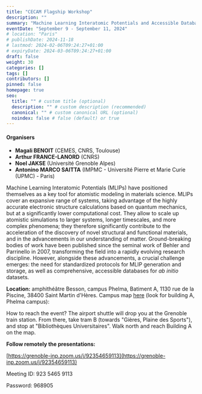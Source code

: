 ```yaml
---
title: "CECAM Flagship Workshop"
description: ""
summary: "Machine Learning Interatomic Potentials and Accessible Databases"
eventDate: "September 9 - September 11, 2024"
# location: "Paris"
# publishDate: 2024-11-18
# lastmod: 2024-02-06T09:24:27+01:00
# expiryDate: 2024-03-06T09:24:27+01:00
draft: false
weight: 30
categories: []
tags: []
contributors: []
pinned: false
homepage: true
seo:
  title: "" # custom title (optional)
  description: "" # custom description (recommended)
  canonical: "" # custom canonical URL (optional)
  noindex: false # false (default) or true
---
```


#### Organisers

- **Magali BENOIT** (CEMES, CNRS, Toulouse)
- **Arthur FRANCE-LANORD** (CNRS)
- **Noel JAKSE** (Université Grenoble Alpes)
- **Antonino MARCO SAITTA** (IMPMC - Université Pierre et Marie Curie (UPMC) - Paris)

Machine Learning Interatomic Potentials (MLIPs) have positioned themselves as a key tool for atomistic modeling in materials science. MLIPs cover an expansive range of systems, taking advantage of the highly accurate electronic structure calculations based on quantum mechanics, but at a significantly lower computational cost. They allow to scale up atomistic simulations to larger systems, longer timescales, and more complex phenomena; they therefore significantly contribute to the acceleration of the discovery of novel structural and functional materials, and in the advancements in our understanding of matter. Ground-breaking bodies of work have been published since the seminal work of Behler and Parrinello in 2007, transforming the field into a rapidly evolving research discipline. However, alongside these advancements, a crucial challenge emerges: the need for standardized protocols for MLIP generation and storage, as well as comprehensive, accessible databases for *ab initio* datasets.

**Location:** amphithéâtre Besson, campus Phelma, Batiment A, 1130 rue de la Piscine, 38400 Saint Martin d'Hères. Campus map <a href="https://dropsu.sorbonne-universite.fr/s/gdMJ2o5FZtKn48Z" target="_blank">here</a> (look for building A, Phelma campus):

How to reach the event? The airport shuttle will drop you at the Grenoble train station. From there, take tram B (towards "Gières, Plaine des Sports"), and stop at "Bibliothèques Universitaires". Walk north and reach Building A on the map.

**Follow remotely the presentations:**

[https://grenoble-inp.zoom.us/j/92354659113](https://grenoble-inp.zoom.us/j/92354659113)

Meeting ID: 923 5465 9113

Password: 968905
